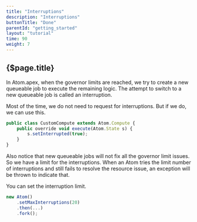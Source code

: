 ```yaml
---
title: "Interruptions"
description: "Interruptions"
buttonTitle: "Done"
parentId: "getting_started"
layout: "tutorial"
time: 90
weight: 7
---
```


## {$page.title}

In Atom.apex, when the governor limits are reached, we try to create a new queueable job to execute the remaining logic. The attempt to switch to a new queueable job is called an interruption.

Most of the time, we do not need to request for interruptions. But if we do, we can use this.

```javascript
public class CustomCompute extends Atom.Compute {
    public override void execute(Atom.State s) {
        s.setInterrupted(true);
    }
}
```

Also notice that new queueable jobs will not fix all the governor limit issues. So we have a limit for the interruptions. When an Atom tries the limit number of interruptions and still fails to resolve the resource issue, an exception will be thrown to indicate that.

You can set the interruption limit.

```javascript
new Atom()
    .setMaxInterruptions(20)
    .then(...)
    .fork();
```
